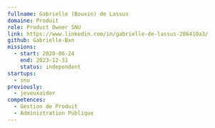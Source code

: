 ```yaml
---
fullname: Gabrielle (Bouxin) de Lassus
domaine: Produit
role: Product Owner SNU
link: https://www.linkedin.com/in/gabrielle-de-lassus-286410a3/
github: Gabrielle-Bxn
missions:
  - start: 2020-06-24
    end: 2023-12-31
    status: independent
startups:
  - snu
previously:
  - jeveuxaider
competences:
  - Gestion de Produit
  - Administration Publique
---
```

